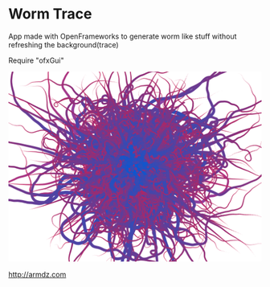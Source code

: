 # Worm Trace

App made with OpenFrameworks to generate worm like stuff without refreshing the background(trace)

Require "ofxGui"

![Alt text](sample.png?raw=true "SAMPLE")

http://armdz.com